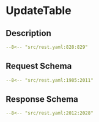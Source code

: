 # UpdateTable

## Description

```yaml
--8<-- "src/rest.yaml:828:829"
```

## Request Schema

```yaml
--8<-- "src/rest.yaml:1985:2011"
```
## Response Schema

```yaml
--8<-- "src/rest.yaml:2012:2028"
```
